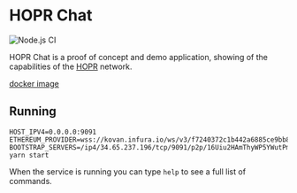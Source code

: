 # HOPR Chat
![Node.js CI](https://github.com/hoprnet/hopr-chat/workflows/Node.js%20CI/badge.svg)

HOPR Chat is a proof of concept and demo application, showing of the
capabilities of the [HOPR](https://github.com/hoprnet/hopr-core) network.

[docker image](https://hub.docker.com/r/hopr/chat)

## Running

```
HOST_IPV4=0.0.0.0:9091
ETHEREUM_PROVIDER=wss://kovan.infura.io/ws/v3/f7240372c1b442a6885ce9bb825ebc36
BOOTSTRAP_SERVERS=/ip4/34.65.237.196/tcp/9091/p2p/16Uiu2HAmThyWP5YWutPmYk9yUZ48ryWyZ7Cf6pMTQduvHUS9sGE7
yarn start
```

When the service is running you can type `help` to see a full list of commands.
